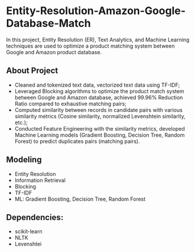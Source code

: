 # Entity-Resolution-Amazon-Google-Database-Match
In this project, Entity Resolution (ER), Text Analytics, and Machine Learning techniques are used to optimize a product matching system between Google and Amazon product database.

## About Project
* Cleaned and tokenized text data, vectorized text data using TF-IDF;
* Leveraged Blocking algorithms to optimize the product match system between Google and Amazon database, achieved 99.96% Reduction Ratio compared to exhaustive matching pairs;
* Computed similarity between records in candidate pairs with various similarity metrics (Cosine similarity,  normalized Levenshtein similarity, etc.);
* Conducted Feature Engineering with the similarity metrics, developed Machine Learning models (Gradient Boosting, Decision Tree, Random Forest) to predict duplicates pairs (matching pairs).

## Modeling
* Entity Resolution
* Information Retrieval
* Blocking
* TF-IDF
* ML: Gradient Boosting, Decision Tree, Random Forest

## Dependencies:
* scikit-learn
* NLTK
* Levenshtei

